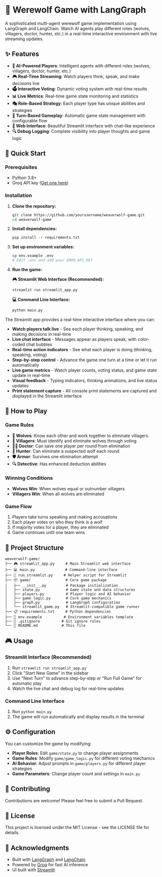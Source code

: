 # 🐺 Werewolf Game with LangGraph

A sophisticated multi-agent werewolf game implementation using LangGraph and LangChain. Watch AI agents play different roles (wolves, villagers, doctor, hunter, etc.) in a real-time interactive environment with live streaming updates.

## ✨ Features

- **🤖 AI-Powered Players**: Intelligent agents with different roles (wolves, villagers, doctor, hunter, etc.)
- **🎮 Real-Time Streaming**: Watch players think, speak, and make decisions live
- **🗳️ Interactive Voting**: Dynamic voting system with real-time results
- **📊 Live Metrics**: Real-time game state monitoring and statistics
- **🎭 Role-Based Strategy**: Each player type has unique abilities and strategies
- **🔄 Turn-Based Gameplay**: Automatic game state management with configurable flow
- **📱 Web Interface**: Beautiful Streamlit interface with chat-like experience
- **🔍 Debug Logging**: Complete visibility into player thoughts and game logic

## 🚀 Quick Start

### Prerequisites
- Python 3.8+
- Groq API key ([Get one here](https://console.groq.com/))

### Installation

1. **Clone the repository:**
   ```bash
   git clone https://github.com/yourusername/weaverwolf-game.git
   cd weaverwolf-game
   ```

2. **Install dependencies:**
   ```bash
   pip install -r requirements.txt
   ```

3. **Set up environment variables:**
   ```bash
   cp env.example .env
   # Edit .env and add your GROQ_API_KEY
   ```

4. **Run the game:**

   **🎮 Streamlit Web Interface (Recommended):**
   ```bash
   streamlit run streamlit_app.py
   ```
   
   **💻 Command Line Interface:**
   ```bash
   python main.py
   ```

The Streamlit app provides a real-time interactive interface where you can:
- **Watch players talk live** - See each player thinking, speaking, and making decisions in real-time
- **Live chat interface** - Messages appear as players speak, with color-coded chat bubbles
- **Real-time action indicators** - See what each player is doing (thinking, speaking, voting)
- **Step-by-step control** - Advance the game one turn at a time or let it run automatically
- **Live game metrics** - Watch player counts, voting status, and game state update in real-time
- **Visual feedback** - Typing indicators, thinking animations, and live status updates
- **Print statement capture** - All console print statements are captured and displayed in the Streamlit interface

## 🎯 How to Play

### Game Rules
- **🐺 Wolves**: Know each other and work together to eliminate villagers
- **👥 Villagers**: Must identify and eliminate wolves through voting
- **👨‍⚕️ Doctor**: Can save one player per round from elimination
- **🏹 Hunter**: Can eliminate a suspected wolf each round
- **🛡️ Armor**: Survives one elimination attempt
- **🔍 Detective**: Has enhanced deduction abilities

### Winning Conditions
- **Wolves Win**: When wolves equal or outnumber villagers
- **Villagers Win**: When all wolves are eliminated

### Game Flow
1. Players take turns speaking and making accusations
2. Each player votes on who they think is a wolf
3. If majority votes for a player, they are eliminated
4. Game continues until one team wins

## 📁 Project Structure

```
weaverwolf-game/
├── 🎮 streamlit_app.py     # Main Streamlit web interface
├── 💻 main.py              # Command-line interface
├── 🚀 run_streamlit.py     # Helper script for Streamlit
├── 📦 game/                # Core game package
│   ├── __init__.py         # Package initialization
│   ├── state.py            # Game state and data structures
│   ├── players.py          # Player logic and AI behavior
│   ├── game_logic.py       # Core game mechanics
│   ├── graph.py            # LangGraph configuration
│   └── streamlit_game.py   # Streamlit-compatible game runner
├── 📋 requirements.txt     # Python dependencies
├── 🔧 env.example          # Environment variables template
├── 🚫 .gitignore          # Git ignore rules
└── 📖 README.md           # This file
```

## 🎮 Usage

### Streamlit Interface (Recommended)
1. Run `streamlit run streamlit_app.py`
2. Click "Start New Game" in the sidebar
3. Use "Next Turn" to advance step-by-step or "Run Full Game" for automatic play
4. Watch the live chat and debug log for real-time updates

### Command Line Interface
1. Run `python main.py`
2. The game will run automatically and display results in the terminal

## ⚙️ Configuration

You can customize the game by modifying:
- **Player Roles**: Edit `game/state.py` to change player assignments
- **Game Rules**: Modify `game/game_logic.py` for different voting mechanics
- **AI Behavior**: Adjust prompts in `game/players.py` for different player strategies
- **Game Parameters**: Change player count and settings in `main.py`

## 🤝 Contributing

Contributions are welcome! Please feel free to submit a Pull Request.

## 📄 License

This project is licensed under the MIT License - see the LICENSE file for details.

## 🙏 Acknowledgments

- Built with [LangGraph](https://github.com/langchain-ai/langgraph) and [LangChain](https://github.com/langchain-ai/langchain)
- Powered by [Groq](https://groq.com/) for fast AI inference
- UI built with [Streamlit](https://streamlit.io/) 